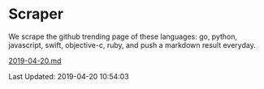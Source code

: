 # Scraper

We scrape the github trending page of these languages: go, python, javascript, swift, objective-c, ruby, and push a markdown result everyday.

[2019-04-20.md](https://github.com/henson/Scraper/blob/master/2019-04-20.md)

Last Updated: 2019-04-20 10:54:03